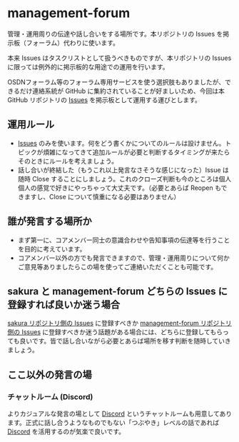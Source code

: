 # management-forum
管理・運用周りの伝達や話し合いをする場所です。本リポジトリの Issues を掲示板（フォーラム）代わりに使います。

本来 Issues はタスクリストとして扱うべきものですが、本リポジトリの Issues に限っては例外的に掲示板的な用途での運用を行います。

OSDNフォーラム等のフォーラム専用サービスを使う選択肢もありましたが、できるだけ連絡系統が GitHub に集約されていることが好ましいため、今回は本 GitHub リポジトリの [Issues](https://github.com/sakura-editor/management-forum/issues) を掲示板として運用する運びとします。

## 運用ルール
- [Issues](https://github.com/sakura-editor/management-forum/issues) のみを使います。何をどう書くかについてのルールは設けません。トピックが煩雑になってきて追加ルールが必要と判断するタイミングが来たらそのときにルールを考えましょう。
- 話し合いが終結した（もうこれ以上発言なさそうな感じになった）Issue は随時 Close することにしましょう。これのクローズ判断も今のところは個人個人の感覚で好きにやっちゃって大丈夫です。（必要とあらば Reopen もできますし、Close について慎重になる必要はありません）

## 誰が発言する場所か
- まず第一に、コアメンバー同士の意識合わせや告知事項の伝達等を行うことを目的に考えています。
- コアメンバー以外の方でも発言できますので、管理・運用周りについて何かご意見等ありましたらこの場を使ってご連絡いただくことも可能です。

## sakura と management-forum どちらの Issues に登録すれば良いか迷う場合
[sakura リポジトリ側の Issues](https://github.com/sakura-editor/sakura/issues) に登録すべきか [management-forum リポジトリ側の Issues](https://github.com/sakura-editor/management-forum/issues) に登録すべきか迷う話題がある場合には、どちらに登録してもらっても良いです。皆で話し合いながら必要とあらば場所を移す判断を随時していきましょう。

## ここ以外の発言の場
### チャットルーム (Discord)
よりカジュアルな発言の場として [Discord](https://discord.gg/MTWB4ut) というチャットルームも用意してあります。正式に話し合うようなものでもない「つぶやき」レベルの話であれば [Discord](https://discord.gg/MTWB4ut) を活用するのが気楽で良いです。
